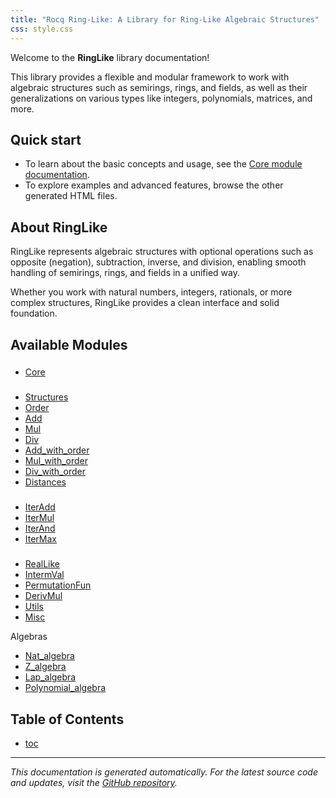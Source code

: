 ```yaml
---
title: "Rocq Ring-Like: A Library for Ring-Like Algebraic Structures"
css: style.css
---
```


Welcome to the **RingLike** library documentation!

This library provides a flexible and modular framework to work with
algebraic structures such as semirings, rings, and fields, as well as
their generalizations on various types like integers, polynomials,
matrices, and more.

## Quick start

- To learn about the basic concepts and usage, see the [Core module
  documentation](RingLike.Core.html).
- To explore examples and advanced features, browse the other
  generated HTML files.

## About RingLike

RingLike represents algebraic structures with optional operations such
as opposite (negation), subtraction, inverse, and division, enabling
smooth handling of semirings, rings, and fields in a unified way.

Whether you work with natural numbers, integers, rationals, or more
complex structures, RingLike provides a clean interface and solid
foundation.

## Available Modules

###

- [Core](RingLike.Core.html)

###

- [Structures](RingLike.Structures.html)
- [Order](RingLike.Order.html)
- [Add](RingLike.Add.html)
- [Mul](RingLike.Mul.html)
- [Div](RingLike.Div.html)
- [Add_with_order](RingLike.Add_with_order.html)
- [Mul_with_order](RingLike.Mul_with_order.html)
- [Div_with_order](RingLike.Div_with_order.html)
- [Distances](RingLike.Distances.html)

###

- [IterAdd](RingLike.IterAdd.html)
- [IterMul](RingLike.IterMul.html)
- [IterAnd](RingLike.IterAnd.html)
- [IterMax](RingLike.IterMax.html)

###

- [RealLike](RingLike.RealLike.html)
- [IntermVal](RingLike.IntermVal.html)
- [PermutationFun](RingLike.PermutationFun.html)
- [DerivMul](RingLike.DerivMul.html)
- [Utils](RingLike.Utils.html)
- [Misc](RingLike.Misc.html)

Algebras

- [Nat_algebra](RingLike.Nat_algebra.html)
- [Z_algebra](RingLike.Z_algebra.html)
- [Lap_algebra](RingLike.Lap_algebra.html)
- [Polynomial_algebra](RingLike.Polynomial_algebra.html)

## Table of Contents

- [toc](toc.html)

---

*This documentation is generated automatically. For the latest source
 code and updates, visit the [GitHub
 repository](https://github.com/roglo/rocq_ring_like).*
